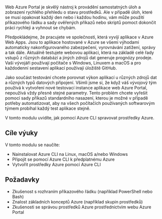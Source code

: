 Web Azure Portal je skvělý nástroj k provádění samostatných úloh a zobrazení rychlého přehledu o stavu prostředků. Ale v případě úloh, které se musí opakovat každý den nebo i každou hodinu, vám může použití příkazového řádku a sady ověřených příkazů nebo skriptů pomoct dokončit práci rychleji a vyhnout se chybám.

Předpokládejme, že pracujete ve společnosti, která vyvíjí aplikace v Azure Web Apps. Jsou to aplikace hostované v Azure se všemi výhodami automaticky nakonfigurovaného zabezpečení, vyrovnávání zatížení, správy a tak dále. Aktuálně testujete webovou aplikaci, která na základě celé řady vstupů z různých databází a jiných zdrojů dat generuje prognózy prodeje. Vaši vývojáři používají počítače s Windows, Linuxem a macOS a pro každodenní sestavení aplikací používají úložiště GitHub.

Jako součást testování chcete porovnat výkon aplikací u různých zdrojů dat a různých typů datových připojení. Všimli jsme si, že když váš vývojový tým používá k vytvoření nové testovací instance aplikace web Azure Portal, nepoužívá vždy přesně stejné parametry. Tento problém chcete vyřešit pomocí sady příkazů standardního nasazení, kterou je možné v případě potřeby automatizovat, aby na všech počítačích používaných softwarovým týmem probíhal každý test aplikace stejně.

V tomto modulu uvidíte, jak pomocí Azure CLI spravovat prostředky Azure.

## <a name="learning-objectives"></a>Cíle výuky

V tomto modulu se naučíte:

- Nainstalovat Azure CLI na Linux, macOS a/nebo Windows
- Připojit se pomocí Azure CLI k předplatnému Azure
- Vytvořit prostředky Azure pomocí Azure CLI

## <a name="prerequisites"></a>Požadavky

- Zkušenost s rozhraním příkazového řádku (například PowerShell nebo Bash)
- Znalost základních konceptů Azure (například skupin prostředků)
- Zkušenosti se správou prostředků Azure prostřednictvím webu Azure Portal